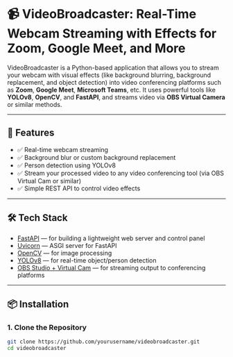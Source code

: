 # 📹 VideoBroadcaster: Real-Time Webcam Streaming with Effects for Zoom, Google Meet, and More

VideoBroadcaster is a Python-based application that allows you to stream your webcam with visual effects (like background blurring, background replacement, and object detection) into video conferencing platforms such as **Zoom**, **Google Meet**, **Microsoft Teams**, etc. It uses powerful tools like **YOLOv8**, **OpenCV**, and **FastAPI**, and streams video via **OBS Virtual Camera** or similar methods.

---

## 🚀 Features

- ✅ Real-time webcam streaming
- ✅ Background blur or custom background replacement
- ✅ Person detection using YOLOv8
- ✅ Stream your processed video to any video conferencing tool (via OBS Virtual Cam or similar)
- ✅ Simple REST API to control video effects

---

## 🛠️ Tech Stack

- [FastAPI](https://fastapi.tiangolo.com/) — for building a lightweight web server and control panel
- [Uvicorn](https://www.uvicorn.org/) — ASGI server for FastAPI
- [OpenCV](https://opencv.org/) — for image processing
- [YOLOv8](https://github.com/ultralytics/ultralytics) — for real-time object/person detection
- [OBS Studio + Virtual Cam](https://obsproject.com/) — for streaming output to conferencing platforms

---

## 📦 Installation

### 1. Clone the Repository

```bash
git clone https://github.com/yourusername/videobroadcaster.git
cd videobroadcaster
